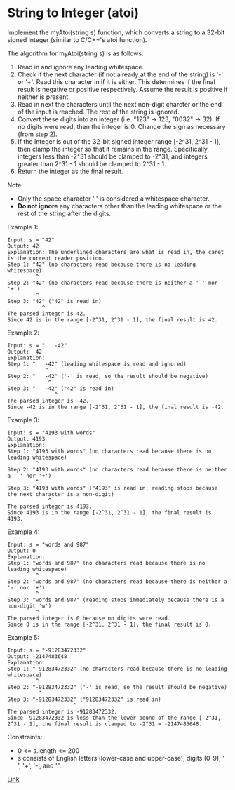# String to Integer (atoi)

Implement the myAtoi(string s) function, which converts a string to a 32-bit signed integer (similar to C/C++'s atoi
function).

The algorithm for myAtoi(string s) is as follows:

1. Read in and ignore any leading whitespace.
2. Check if the next character (if not already at the end of the string) is '-' or '+'. Read this character in if it is
   either. This determines if the final result is negative or positive respectively. Assume the result is positive if
   neither is present.
3. Read in next the characters until the next non-digit charcter or the end of the input is reached. The rest of the
   string is ignored.
4. Convert these digits into an integer (i.e. "123" -> 123, "0032" -> 32). If no digits were read, then the integer is
   0. Change the sign as necessary (from step 2).
5. If the integer is out of the 32-bit signed integer range [-2^31, 2^31 - 1], then clamp the integer so that it remains
   in the range. Specifically, integers less than -2^31 should be clamped to -2^31, and integers greater than 2^31 - 1
   should be clamped to 2^31 - 1.
6. Return the integer as the final result.

Note:

- Only the space character ' ' is considered a whitespace character.
- **Do not ignore** any characters other than the leading whitespace or the rest of the string after the digits.

Example 1:

```
Input: s = "42"
Output: 42
Explanation: The underlined characters are what is read in, the caret is the current reader position.
Step 1: "42" (no characters read because there is no leading whitespace)
         ^
Step 2: "42" (no characters read because there is neither a '-' nor '+')
         ^
Step 3: "42" ("42" is read in)
           ^
The parsed integer is 42.
Since 42 is in the range [-2^31, 2^31 - 1], the final result is 42.
```

Example 2:

```
Input: s = "   -42"
Output: -42
Explanation:
Step 1: "   -42" (leading whitespace is read and ignored)
            ^
Step 2: "   -42" ('-' is read, so the result should be negative)
             ^
Step 3: "   -42" ("42" is read in)
               ^
The parsed integer is -42.
Since -42 is in the range [-2^31, 2^31 - 1], the final result is -42.
```

Example 3:

```
Input: s = "4193 with words"
Output: 4193
Explanation:
Step 1: "4193 with words" (no characters read because there is no leading whitespace)
         ^
Step 2: "4193 with words" (no characters read because there is neither a '-' nor '+')
         ^
Step 3: "4193 with words" ("4193" is read in; reading stops because the next character is a non-digit)
             ^
The parsed integer is 4193.
Since 4193 is in the range [-2^31, 2^31 - 1], the final result is 4193.
```

Example 4:

```
Input: s = "words and 987"
Output: 0
Explanation:
Step 1: "words and 987" (no characters read because there is no leading whitespace)
         ^
Step 2: "words and 987" (no characters read because there is neither a '-' nor '+')
         ^
Step 3: "words and 987" (reading stops immediately because there is a non-digit 'w')
         ^
The parsed integer is 0 because no digits were read.
Since 0 is in the range [-2^31, 2^31 - 1], the final result is 0.
```

Example 5:

```
Input: s = "-91283472332"
Output: -2147483648
Explanation:
Step 1: "-91283472332" (no characters read because there is no leading whitespace)
         ^
Step 2: "-91283472332" ('-' is read, so the result should be negative)
          ^
Step 3: "-91283472332" ("91283472332" is read in)
                     ^
The parsed integer is -91283472332.
Since -91283472332 is less than the lower bound of the range [-2^31, 2^31 - 1], the final result is clamped to -2^31 = -2147483648.
```

Constraints:

- 0 <= s.length <= 200
- s consists of English letters (lower-case and upper-case), digits (0-9), ' ', '+', '-', and '.'.

[Link](https://leetcode.com/problems/string-to-integer-atoi/)